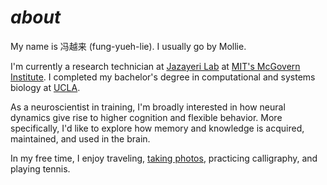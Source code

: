 # *about*

My name is 冯越来 (fung-yueh-lie). I usually go by Mollie.

I'm currently a research technician at [Jazayeri Lab](http://jazlab.org) at [MIT's McGovern Institute](https://mcgovern.mit.edu/). I completed my bachelor's degree in computational and systems biology at [UCLA](https://www.ucla.edu/).

As a neuroscientist in training, I'm broadly interested in how neural dynamics give rise to higher cognition and flexible behavior. More specifically, I'd like to explore how memory and knowledge is acquired, maintained, and used in the brain. 

In my free time, I enjoy traveling, [taking photos](https://photos.app.goo.gl/N9PXKGZJmQzVzKk39), practicing calligraphy, and playing tennis.